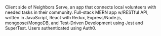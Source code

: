 Client side of Neighbors Serve, an app that connects local volunteers with needed tasks in their community. Full-stack MERN app w/RESTful API, written in JavaScript, React with Redux, Express/Node.js, mongoose/MongoDB, and Test-Driven Development using Jest and SuperTest. Users authenticated using Auth0.
